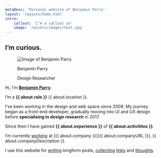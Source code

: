 ```yaml
---
metaDesc: 'Personal website of Benjamin Parry'
layout: 'layouts/home.html'
intro:
    callout: 'I’m a callout yo'
    image: '/assets/images/test.jpg'
---
```


<article class="vcard h-card">

  <h1 class="heading heading--alpha"><span class="heading__utility utility-font-size-200">I’m <strong>curious</strong>.</span></h1>

  <figure class="reset-figure card card--profile">
      <div class="reset-line-height">
        <img src="/assets/images/profile/benjamin-parry.jpg" alt="Image of Benjamin Parry" class="u-photo card__image">
      </div>
      <figcaption class="reset-figcaption card__text">
        <p class="reset-heading card__text__heading p-name">Benjamin Parry</p>
        <p class="card__text__description">Design Researcher</p>
      </figcaption>
  </figure>

  <p class="p-note utility-font-size-120">Hi, I’m <strong><a href="/benjamin-parry" class="url u-url" rel="me">Benjamin Parry</a></strong>.</p>

  I’m a **{{ about.role }}** {{ about.location }}.

  I’ve been working in the design and web space since 2009. My journey began as a front-end developer, gradually moving into UI and UX design before **specialising in design research** in 2017.

  Since then I have gained **{{ about.experience }}** of **{{ about.activitites }}**.

  I’m currently [working](/working/) at [{{ about.company }}]({{ about.companyURL }}), {{ about.companyDescription }}.

  I use this website for [writing](/writing/) longform posts, [collecting](/collecting) [links](/collecting/links/) and [thoughts](/collecting/thoughts).


  <!-- {% include "partials/data-cascade.html" %} -->

</article>
